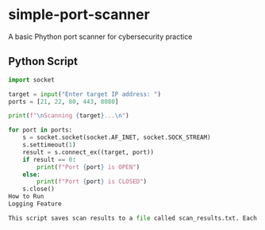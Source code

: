 # simple-port-scanner
A basic Phython port scanner for cybersecurity practice
## Python Script

```python
import socket

target = input("Enter target IP address: ")
ports = [21, 22, 80, 443, 8080]

print(f"\nScanning {target}...\n")

for port in ports:
    s = socket.socket(socket.AF_INET, socket.SOCK_STREAM)
    s.settimeout(1)
    result = s.connect_ex((target, port))
    if result == 0:
        print(f"Port {port} is OPEN")
    else:
        print(f"Port {port} is CLOSED")
    s.close()
How to Run
Logging Feature

This script saves scan results to a file called scan_results.txt. Each run includes a timestamp and a list of open/closed ports for the target IP.

